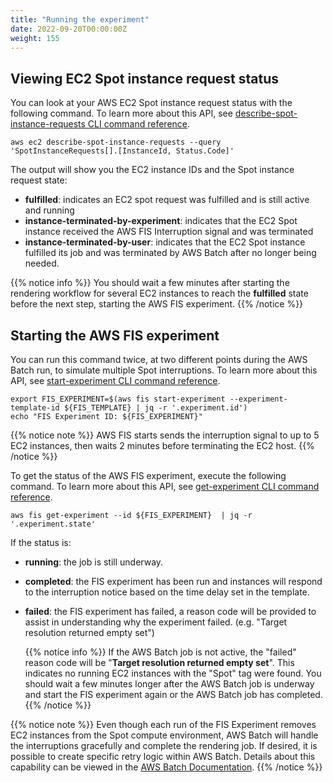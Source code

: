 ```yaml
---
title: "Running the experiment"
date: 2022-09-20T00:00:00Z
weight: 155
---
```


## Viewing EC2 Spot instance request status

You can look at your AWS EC2 Spot instance request status with the following command. To learn more about this API, see [describe-spot-instance-requests CLI command reference](https://docs.aws.amazon.com/cli/latest/reference/ec2/describe-spot-instance-requests.html).

```
aws ec2 describe-spot-instance-requests --query 'SpotInstanceRequests[].[InstanceId, Status.Code]'
```

The output will show you the EC2 instance IDs and the Spot instance request state:
  - **fulfilled**: indicates an EC2 spot request was fulfilled and is still active and running
  - **instance-terminated-by-experiment**: indicates that the EC2 Spot instance received the AWS FIS Interruption signal and was terminated
  - **instance-terminated-by-user**: indicates that the EC2 Spot instance fulfilled its job and was terminated by AWS Batch after no longer being needed.

{{% notice info %}}
You should wait a few minutes after starting the rendering workflow for several EC2 instances to reach the **fulfilled** state before the next step, starting the AWS FIS experiment.
{{% /notice %}}

## Starting the AWS FIS experiment

You can run this command twice, at two different points during the AWS Batch run, to simulate multiple Spot interruptions. To learn more about this API, see [start-experiment CLI command reference](https://docs.aws.amazon.com/cli/latest/reference/fis/start-experiment.html).

```
export FIS_EXPERIMENT=$(aws fis start-experiment --experiment-template-id ${FIS_TEMPLATE} | jq -r '.experiment.id')
echo "FIS Experiment ID: ${FIS_EXPERIMENT}"
```

{{% notice note %}}
AWS FIS starts sends the interruption signal to up to 5 EC2 instances, then waits 2 minutes before terminating the EC2 host.
{{% /notice %}}

To get the status of the AWS FIS experiment, execute the following command. To learn more about this API, see [get-experiment CLI command reference](https://docs.aws.amazon.com/cli/latest/reference/fis/get-experiment.html).

```
aws fis get-experiment --id ${FIS_EXPERIMENT}  | jq -r '.experiment.state'
```

If the status is:
- **running**: the job is still underway.
- **completed**: the FIS experiment has been run and instances will respond to the interruption notice based on the time delay set in the template.
- **failed**: the FIS experiment has failed, a reason code will be provided to assist in understanding why the experiment failed. (e.g. "Target resolution returned empty set")

  {{% notice info %}}
  If the AWS Batch job is not active, the "failed" reason code will be "**Target resolution returned empty set**". This indicates no running EC2 instances with the "Spot" tag were found. You should wait a few minutes longer after the AWS Batch job is underway and start the FIS experiment again or the AWS Batch job has completed.
  {{% /notice %}}

{{% notice note %}}
Even though each run of the FIS Experiment removes EC2 instances from the Spot compute environment, AWS Batch will handle the interruptions gracefully and complete the rendering job. If desired, it is possible to create specific retry logic within AWS Batch. Details about this capability can be viewed in the [AWS Batch Documentation](https://docs.aws.amazon.com/batch/latest/userguide/job_retries.html).
{{% /notice %}}